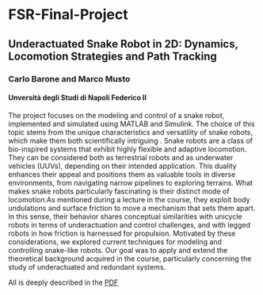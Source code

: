 # FSR-Final-Project

## Underactuated Snake Robot in 2D: Dynamics, Locomotion Strategies and Path Tracking
### Carlo Barone and Marco Musto
#### Unversità degli Studi di Napoli Federico II

The project focuses on the modeling and control of a snake robot, implemented and simulated using MATLAB and Simulink. The choice of this topic stems from the unique characteristics and versatility of snake robots, which make them both scientifically intriguing . Snake robots are a class of bio-inspired systems that exhibit highly flexible and adaptive locomotion. They can be considered both as terrestrial robots and as underwater vehicles (UUVs), depending on their intended application. This duality enhances their appeal and positions them as valuable tools in diverse environments, from navigating narrow pipelines to exploring terrains. What makes snake robots particularly fascinating is their distinct mode of locomotion.As mentioned during a lecture in the course, they exploit body undulations and surface friction to move a mechanism that sets them apart. In this sense, their behavior shares conceptual similarities with unicycle robots in terms of underactuation and control challenges, and with legged robots in how friction is harnessed for propulsion. Motivated by these considerations, we explored current techniques for modeling and controlling snake-like robots. Our goal was to apply and extend the theoretical background acquired in the
course, particularly concerning the study of underactuated and redundant systems. 

All is deeply described in the [PDF](finalPro.pdf)

